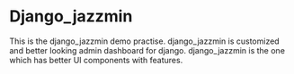 # Django_jazzmin
This is the django_jazzmin demo practise.
django_jazzmin is customized and better looking admin dashboard for django.
django_jazzmin is the one which has better UI components with features.
